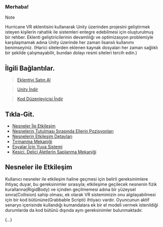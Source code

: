 ### Merhaba!
> [!NOTE]
> Hurricane VR eklentisini kullanarak Unity üzerinden projesini geliştirmek isteyen kişilerin rahatlık ile sistemleri entegre edebilmesi için oluşturulmuş bir rehber. Eklenti geliştiricilerinin devamlılığı ve optimizasyon problemiyle karşılaşmamak adına Unity üzerinde her zaman lisanslı kullanımı benimseyiniz. (Harici sitelerden eklenen kaynak dosyaları her zaman sağlıklı bir şekilde çalışmayabilir, bundan dolayı resmi siteleri tercih edin.)

## İlgili Bağlantılar.
> [Eklentiyi Satın Al](https://assetstore.unity.com/packages/tools/physics/hurricane-vr-physics-interaction-toolkit-177300)

> [Unity İndir](https://unity.com)

> [Kod Düzenleyicisi İndir](https://code.visualstudio.com)

## Tıkla-Git.
- [Nesneler İle Etkileşim]([https://github.com/thatsquecy/hurricane-vr-turkce-rehber](https://github.com/thatsquecy/hurricane-vr-turkce-rehber/blob/main/README.md#nesneler-ile-etkileşim))
- [Nesnelerin Tutulması Sırasında Ellerin Pozisyonları](https://github.com/thatsquecy/hurricane-vr-turkce-rehber)
- [Nesnelerin Etkileşim Detayları](https://github.com/thatsquecy/hurricane-vr-turkce-rehber)
- [Tırmanma Mekaniği](https://github.com/thatsquecy/hurricane-vr-turkce-rehber)
- [Eşyalar İçin Yuva Sistemi](https://github.com/thatsquecy/hurricane-vr-turkce-rehber)
- [Kesici, Delici Aletlerin Saplanma Mekaniği](https://github.com/thatsquecy/hurricane-vr-turkce-rehber)

## Nesneler ile Etkileşim
Kullanıcı nesneler ile etkileşim haline geçmesi için belirli gereksinimlere ihtiyaç duyar, bu gereksinimler sırasıyla; etkileşime geçilecek nesnenin fizik kurallarına(RigidBody) ve içinden geçilmemesi adına bir yüzeysel sınıra(Collision) sahip olması, ek olarak VR sistemimizin onu algılayabilmesi için bir kod bütününe(Grabbable Scripti) ihtiyacı vardır. Oyuncunun aktif senaryo içerisinde kullandığı kumandalara ek bir el modeli vermek istenildiği durumlarda da kod bütünü dışında aynı gereksinimler bulunmaktadır.


(...)
